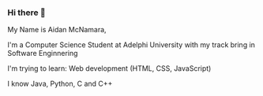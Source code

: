 ### Hi there 👋

My Name is Aidan McNamara,

I'm a Computer Science Student at Adelphi University with my track bring in Software Enginnering

I'm trying to learn:  Web development (HTML, CSS, JavaScript)

I know Java, Python, C and C++

<!--
I'm not quite sure of what to specialize in but I am interested in Web, Mobile and Application devlopment 
-->


<!--
**Aidmac88992/Aidmac88992** is a ✨ _special_ ✨ repository because its `README.md` (this file) appears on your GitHub profile.

Here are some ideas to get you started:

- 🔭 I’m currently working on ...
- 🌱 I’m currently learning ...
- 👯 I’m looking to collaborate on ...
- 🤔 I’m looking for help with ...
- 💬 Ask me about ...
- 📫 How to reach me: ...
- 😄 Pronouns: ...
- ⚡ Fun fact: ...
-->
